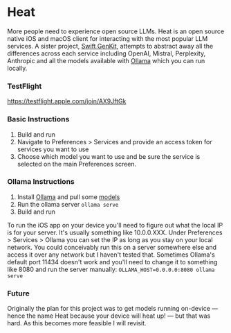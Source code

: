 # Heat

More people need to experience open source LLMs. Heat is an open source native iOS and macOS client for interacting with the most popular LLM services. A sister project, [Swift GenKit](https://github.com/nathanborror/swift-gen-kit), attempts to abstract away all the differences across each service including OpenAI, Mistral, Perplexity, Anthropic and all the models available with [Ollama](https://ollama.ai) which you can run locally.

### TestFlight

https://testflight.apple.com/join/AX9JftGk

### Basic Instructions

1. Build and run
2. Navigate to Preferences > Services and provide an access token for services you want to use
3. Choose which model you want to use and be sure the service is selected on the main Preferences screen.

### Ollama Instructions

1. Install [Ollama](https://ollama.ai/download) and pull some [models](https://ollama.ai/library)
2. Run the ollama server `ollama serve`
3. Build and run

To run the iOS app on your device you'll need to figure out what the local IP is for your server. It's usually something like 10.0.0.XXX. Under Preferences > Services > Ollama you can set the IP as long as you stay on your local network. You could conceivably run this on a server somewhere else and access it over any network but I haven't tested that. Sometimes Ollama's default port 11434 doesn't work and you'll need to change it to something like 8080 and run the server manually: `OLLAMA_HOST=0.0.0.0:8080 ollama serve`

### Future

Originally the plan for this project was to get models running on-device — hence the name Heat because your device will heat up! — but that was hard. As this becomes more feasible I will revisit. 